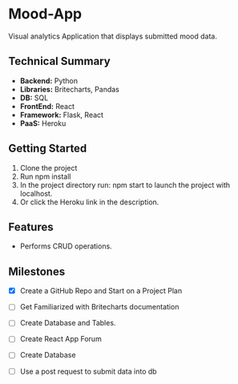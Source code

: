 # Mood-App
Visual analytics Application that displays submitted mood data.

## Technical Summary

-  **Backend:** Python
-  **Libraries:** Britecharts, Pandas
-  **DB:** SQL
-  **FrontEnd:** React
-  **Framework:** Flask, React
-  **PaaS:** Heroku

## Getting Started

1. Clone the project
2. Run npm install
3. In the project directory run: npm start to launch the project with localhost. 
4. Or click the Heroku link in the description.

## Features
- Performs CRUD operations.

## Milestones

- [x] Create a GitHub Repo and Start on a Project Plan
- [ ] Get Familiarized with Britecharts documentation
- [ ] Create Database and Tables.
- [ ] Create React App Forum
- [ ] Create Database
- [ ] Use a post request to submit data into db


